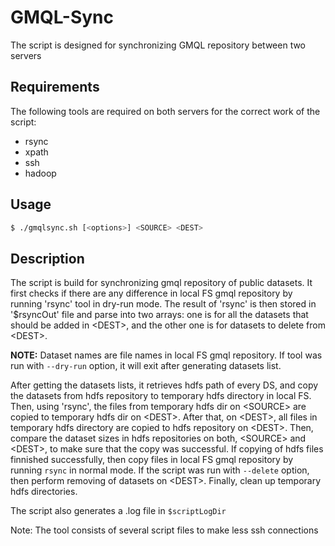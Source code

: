 # GMQL-Sync
The script is designed for synchronizing GMQL repository between two servers

## Requirements
The following tools are required on both servers for the correct work of the script:
   - rsync
   - xpath
   - ssh
   - hadoop

## Usage
```sh
$ ./gmqlsync.sh [<options>] <SOURCE> <DEST>
```
## Description
The script is build for synchronizing gmql repository of public datasets.
It first checks if there are any difference in local FS gmql repository by running 'rsync' tool in dry-run mode.
The result of 'rsync' is then stored in '$rsyncOut' file and parse into two arrays: one is for all the datasets that should be added in \<DEST>, and the other one is for datasets to delete from \<DEST>.

**NOTE:** Dataset names are file names in local FS gmql repository. If tool was run with `--dry-run` option, it will exit after generating datasets list.

After getting the datasets lists, it retrieves hdfs path of every DS, and copy the datasets from hdfs repository to temporary hdfs directory in local FS.
Then, using 'rsync', the files from temporary hdfs dir on \<SOURCE> are copied to temporary hdfs dir on \<DEST>.
After that, on \<DEST>, all files in temporary hdfs directory are copied to hdfs repository on \<DEST>.
Then, compare the dataset sizes in hdfs repositories on both, \<SOURCE> and \<DEST>, to make sure that the copy was successful.
If copying of hdfs files finnished successfully, then copy files in local FS gmql repository by running `rsync` in normal mode.
If the script was run with `--delete` option, then perform removing of datasets on \<DEST>.
Finally, clean up temporary hdfs directories.

The script also generates a .log file in `$scriptLogDir`

Note: The tool consists of several script files to make less ssh connections


